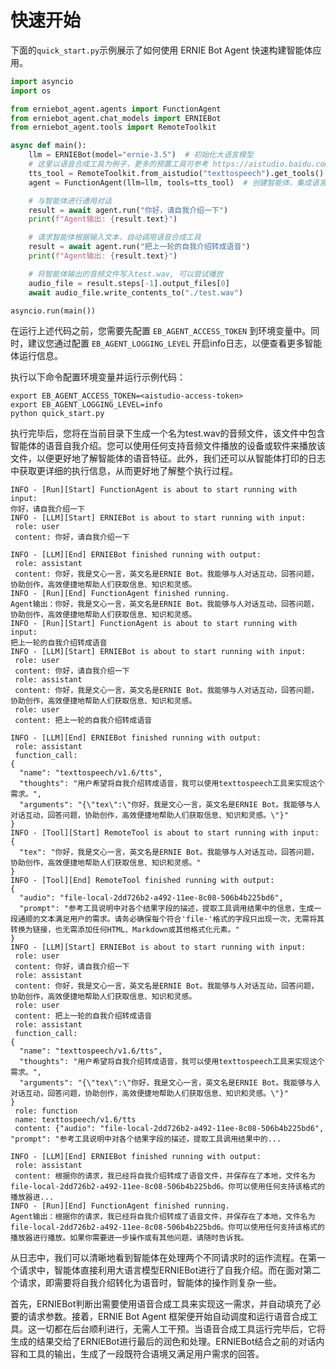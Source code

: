 # 快速开始

下面的`quick_start.py`示例展示了如何使用 ERNIE Bot Agent 快速构建智能体应用。

```python
import asyncio
import os

from erniebot_agent.agents import FunctionAgent
from erniebot_agent.chat_models import ERNIEBot
from erniebot_agent.tools import RemoteToolkit

async def main():
    llm = ERNIEBot(model="ernie-3.5")  # 初始化大语言模型
    # 这里以语音合成工具为例子，更多的预置工具可参考 https://aistudio.baidu.com/application/center/tool
    tts_tool = RemoteToolkit.from_aistudio("texttospeech").get_tools()
    agent = FunctionAgent(llm=llm, tools=tts_tool)  # 创建智能体，集成语言模型与工具

    # 与智能体进行通用对话
    result = await agent.run("你好，请自我介绍一下")
    print(f"Agent输出: {result.text}")

    # 请求智能体根据输入文本，自动调用语音合成工具
    result = await agent.run("把上一轮的自我介绍转成语音")
    print(f"Agent输出: {result.text}")

    # 将智能体输出的音频文件写入test.wav, 可以尝试播放
    audio_file = result.steps[-1].output_files[0]
    await audio_file.write_contents_to("./test.wav")

asyncio.run(main())
```

在运行上述代码之前，您需要先配置 `EB_AGENT_ACCESS_TOKEN` 到环境变量中。同时，建议您通过配置 `EB_AGENT_LOGGING_LEVEL` 开启info日志，以便查看更多智能体运行信息。

执行以下命令配置环境变量并运行示例代码：

```shell
export EB_AGENT_ACCESS_TOKEN=<aistudio-access-token>
export EB_AGENT_LOGGING_LEVEL=info
python quick_start.py
```

执行完毕后，您将在当前目录下生成一个名为test.wav的音频文件，该文件中包含智能体的语音自我介绍。您可以使用任何支持音频文件播放的设备或软件来播放该文件，以便更好地了解智能体的语音特征。此外，我们还可以从智能体打印的日志中获取更详细的执行信息，从而更好地了解整个执行过程。

```shell
INFO - [Run][Start] FunctionAgent is about to start running with input:
你好，请自我介绍一下
INFO - [LLM][Start] ERNIEBot is about to start running with input:
 role: user
 content: 你好，请自我介绍一下

INFO - [LLM][End] ERNIEBot finished running with output:
 role: assistant
 content: 你好，我是文心一言，英文名是ERNIE Bot。我能够与人对话互动，回答问题，协助创作，高效便捷地帮助人们获取信息、知识和灵感。
INFO - [Run][End] FunctionAgent finished running.
Agent输出：你好，我是文心一言，英文名是ERNIE Bot。我能够与人对话互动，回答问题，协助创作，高效便捷地帮助人们获取信息、知识和灵感。
INFO - [Run][Start] FunctionAgent is about to start running with input:
把上一轮的自我介绍转成语音
INFO - [LLM][Start] ERNIEBot is about to start running with input:
 role: user
 content: 你好，请自我介绍一下
 role: assistant
 content: 你好，我是文心一言，英文名是ERNIE Bot。我能够与人对话互动，回答问题，协助创作，高效便捷地帮助人们获取信息、知识和灵感。
 role: user
 content: 把上一轮的自我介绍转成语音

INFO - [LLM][End] ERNIEBot finished running with output:
 role: assistant
 function_call:
{
  "name": "texttospeech/v1.6/tts",
  "thoughts": "用户希望将自我介绍转成语音，我可以使用texttospeech工具来实现这个需求。",
  "arguments": "{\"tex\":\"你好，我是文心一言，英文名是ERNIE Bot。我能够与人对话互动，回答问题，协助创作，高效便捷地帮助人们获取信息、知识和灵感。\"}"
}
INFO - [Tool][Start] RemoteTool is about to start running with input:
{
  "tex": "你好，我是文心一言，英文名是ERNIE Bot。我能够与人对话互动，回答问题，协助创作，高效便捷地帮助人们获取信息、知识和灵感。"
}
INFO - [Tool][End] RemoteTool finished running with output:
{
  "audio": "file-local-2dd726b2-a492-11ee-8c08-506b4b225bd6",
  "prompt": "参考工具说明中对各个结果字段的描述，提取工具调用结果中的信息，生成一段通顺的文本满足用户的需求。请务必确保每个符合'file-'格式的字段只出现一次，无需将其转换为链接，也无需添加任何HTML、Markdown或其他格式化元素。"
}
INFO - [LLM][Start] ERNIEBot is about to start running with input:
 role: user
 content: 你好，请自我介绍一下
 role: assistant
 content: 你好，我是文心一言，英文名是ERNIE Bot。我能够与人对话互动，回答问题，协助创作，高效便捷地帮助人们获取信息、知识和灵感。
 role: user
 content: 把上一轮的自我介绍转成语音
 role: assistant
 function_call:
{
  "name": "texttospeech/v1.6/tts",
  "thoughts": "用户希望将自我介绍转成语音，我可以使用texttospeech工具来实现这个需求。",
  "arguments": "{\"tex\":\"你好，我是文心一言，英文名是ERNIE Bot。我能够与人对话互动，回答问题，协助创作，高效便捷地帮助人们获取信息、知识和灵感。\"}"
}
 role: function
 name: texttospeech/v1.6/tts
 content: {"audio": "file-local-2dd726b2-a492-11ee-8c08-506b4b225bd6", "prompt": "参考工具说明中对各个结果字段的描述，提取工具调用结果中的...

INFO - [LLM][End] ERNIEBot finished running with output:
 role: assistant
 content: 根据你的请求，我已经将自我介绍转成了语音文件，并保存在了本地，文件名为file-local-2dd726b2-a492-11ee-8c08-506b4b225bd6。你可以使用任何支持该格式的播放器进...
INFO - [Run][End] FunctionAgent finished running.
Agent输出：根据你的请求，我已经将自我介绍转成了语音文件，并保存在了本地，文件名为file-local-2dd726b2-a492-11ee-8c08-506b4b225bd6。你可以使用任何支持该格式的播放器进行播放。如果你需要进一步操作或有其他问题，请随时告诉我。
```

从日志中，我们可以清晰地看到智能体在处理两个不同请求时的运作流程。在第一个请求中，智能体直接利用大语言模型ERNIEBot进行了自我介绍。而在面对第二个请求，即需要将自我介绍转化为语音时，智能体的操作则复杂一些。

首先，ERNIEBot判断出需要使用语音合成工具来实现这一需求，并自动填充了必要的请求参数。接着，ERNIE Bot Agent 框架便开始自动调度和运行语音合成工具。这一切都在后台顺利进行，无需人工干预。当语音合成工具运行完毕后，它将生成的结果交给了ERNIEBot进行最后的润色和处理。ERNIEBot结合之前的对话内容和工具的输出，生成了一段既符合语境又满足用户需求的回答。
